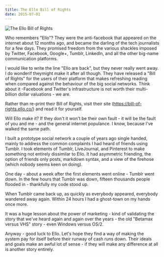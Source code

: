 ```yaml
---
title: The Ello Bill of Rights
date: 2015-07-01
---
```


![The Ello Bill of Rights](https://source.unsplash.com/Pll7AP6NFpY/1600x900)

Who remembers "Ello"? They were the anti-facebook that appeared on the internet about 12 months ago, and became the darling of the tech journalists for a few days. They promised freedom from the various shackles imposed by Twitter, Facebook, Google+, Tumblr, LinkedIn, and all the other big-name communication platforms.

I would like to write the line "Ello are back", but they never really went away. I do wonderif theymight make it after all though. They have released a "Bill of Rights" for the users of their platform that makes refreshing reading when compared against the behaviour of the big social networks. Think about it -Facebook and Twitter's infrastructure is not worth their multi-billion dollar valuations - we are.

Rather than re-print their Bill of Rights, visit their site (https://bill-of-rights.ello.co/) and read it for yourself.

Will Ello make it? If they don't it won't be their own fault - it will be the fault of you and me - and the general internet populance. I know, because I've walked the same path.

I built a prototype social network a couple of years ago single handed, mainly to address the common complaints I had heard of friends using Tumblr. I took elements of Tumblr, LiveJournal, and Pinterest to make something not entirely dissimilar to Ello. It had asymmetric friending, the option of friends only posts, markdown syntax, and a view of the firehose (which nobody seems keen on doing).

One day - about a week after the first elements went online - Tumblr went down. In the few hours that Tumblr was down, fifteen thousands people flooded in - thankfully my code stood up.

When Tumblr came back up, as quickly as everybody appeared, everybody wandered away again. Within 24 hours I had a ghost-town on my hands once more.

It was a huge lesson about the power of marketing - kind of validating the story that we've heard again and again over the years - the old "Betamax versus VHS" story - even Windows versus OS/2.

Anyway - good luck to Ello. Let's hope they find a way of making the system pay for itself before their runway of cash runs down. Their ideals and goals make an awful lot of sense - if they will make any difference at all is another story entirely.